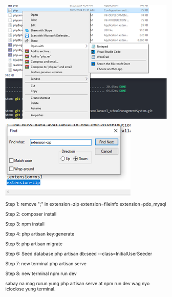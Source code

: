 ![alt text](image.png)

![alt text](image-1.png)

Step 1:
remove ";" in
extension=zip
extension=fileinfo
extension=pdo_mysql

Step 2:
composer install

Step 3:
npm install

Step 4:
php artisan key:generate

Step 5:
php artisan migrate

Step 6: Seed database
php artisan db:seed --class=InitialUserSeeder

Step 7: new terminal
php artisan serve

Step 8: new terminal
npm run dev

sabay na mag rurun yung php artisan serve at npm run dev wag nyo icloclose yung terminal.

